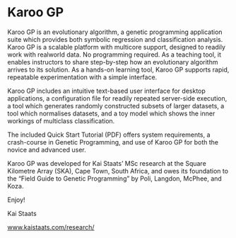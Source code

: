 # Karoo GP

Karoo GP is an evolutionary algorithm, a genetic programming application suite which provides both symbolic regression 
and classification analysis. Karoo GP is a scalable platform with multicore support, designed to readily work with 
realworld data. No programming required. As a teaching tool, it enables instructors to share step-by-step how an 
evolutionary algorithm arrives to its solution. As a hands-on learning tool, Karoo GP supports rapid, repeatable 
experimentation with a simple interface.

Karoo GP includes an intuitive text-based user interface for desktop applications, a configuration file for readily 
repeated server-side execution, a tool which generates randomly constructed subsets of larger datasets, a tool which 
normalises datasets, and a toy model which shows the inner workings of multiclass classification.

The included Quick Start Tutorial (PDF) offers system requirements, a crash-course in Genetic Programming, and use of 
Karoo GP for both the novice and advanced user.

Karoo GP was developed for Kai Staats’ MSc research at the Square Kilometre Array (SKA), Cape Town, South Africa, and 
owes its foundation to the “Field Guide to Genetic Programming” by Poli, Langdon, McPhee, and Koza.

Enjoy!

Kai Staats

www.kaistaats.com/research/
